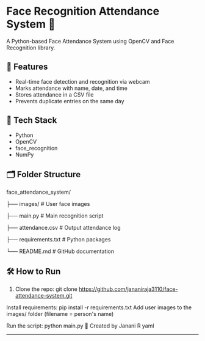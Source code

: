 # Face Recognition Attendance System 🎯

A Python-based Face Attendance System using OpenCV and Face Recognition library.

## 🚀 Features
- Real-time face detection and recognition via webcam
- Marks attendance with name, date, and time
- Stores attendance in a CSV file
- Prevents duplicate entries on the same day

## 🧠 Tech Stack
- Python
- OpenCV
- face_recognition
- NumPy

## 🗂 Folder Structure
face_attendance_system/

├── images/ # User face images

├── main.py # Main recognition script

├── attendance.csv # Output attendance log

├── requirements.txt # Python packages

└── README.md # GitHub documentation


## 🛠 How to Run
1. Clone the repo:
git clone https://github.com/jananiraja3110/face-attendance-system.git

Install requirements:
pip install -r requirements.txt
Add user images to the images/ folder (filename = person's name)

Run the script:
python main.py
👤 Created by Janani R
yaml


---
